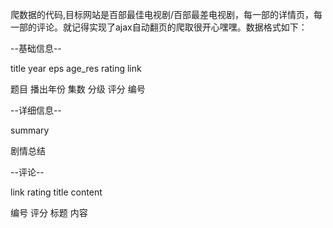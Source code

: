 爬数据的代码,目标网站是百部最佳电视剧/百部最差电视剧，每一部的详情页，每一部的评论。就记得实现了ajax自动翻页的爬取很开心嘿嘿。数据格式如下：


--基础信息--

title  	year	  eps 	age_res	  rating	link

题目    播出年份  集数    分级      评分    编号



--详细信息--

summary

剧情总结


--评论--

link	rating	title  	content

编号    评分    标题      内容
